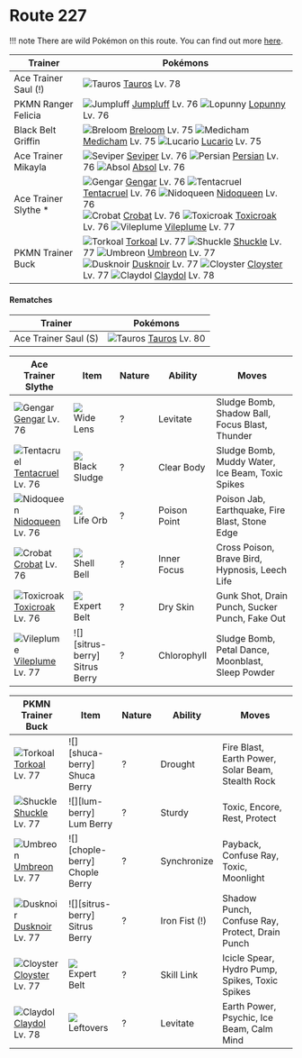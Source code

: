 # Route 227

!!! note
    There are wild Pokémon on this route. You can find out more [here](/wild_pokemon/route_227/).


Trainer              | Pokémons
---                  | ---
Ace Trainer Saul (!) | ![][128]  [Tauros] Lv. 78
PKMN Ranger Felicia  | ![][189]  [Jumpluff] Lv. 76  ![][428]  [Lopunny] Lv. 76
Black Belt Griffin   | ![][286]  [Breloom] Lv. 75  ![][308]  [Medicham] Lv. 75  ![][448]  [Lucario] Lv. 75
Ace Trainer Mikayla  | ![][336]  [Seviper] Lv. 76  ![][053]  [Persian] Lv. 76  ![][359]  [Absol] Lv. 76
Ace Trainer Slythe * | ![][094]  [Gengar] Lv. 76  ![][073]  [Tentacruel] Lv. 76  ![][031]  [Nidoqueen] Lv. 76 <br> ![][169]  [Crobat] Lv. 76  ![][454]  [Toxicroak] Lv. 76  ![][045]  [Vileplume] Lv. 77
PKMN Trainer Buck    | ![][324]  [Torkoal] Lv. 77  ![][213]  [Shuckle] Lv. 77  ![][197]  [Umbreon] Lv. 77 <br> ![][477]  [Dusknoir] Lv. 77  ![][091]  [Cloyster] Lv. 77  ![][344]  [Claydol] Lv. 78

#### Rematches

Trainer              | Pokémons
---                  | ---
Ace Trainer Saul (S) | ![][128]  [Tauros] Lv. 80

Ace Trainer Slythe  | Item         | Nature | Ability        | Moves
---                 | ---          | ---    | ---            | ---
![][094]<br> [Gengar] Lv. 76          | ![][wide-lens]<br> Wide Lens            | ?        | Levitate            | Sludge Bomb, Shadow Ball, Focus Blast, Thunder
![][073]<br> [Tentacruel] Lv. 76      | ![][black-sludge]<br> Black Sludge      | ?        | Clear Body          | Sludge Bomb, Muddy Water, Ice Beam, Toxic Spikes
![][031]<br> [Nidoqueen] Lv. 76       | ![][life-orb]<br> Life Orb              | ?        | Poison Point        | Poison Jab, Earthquake, Fire Blast, Stone Edge
![][169]<br> [Crobat] Lv. 76          | ![][shell-bell]<br> Shell Bell          | ?        | Inner Focus         | Cross Poison, Brave Bird, Hypnosis, Leech Life
![][454]<br> [Toxicroak] Lv. 76       | ![][expert-belt]<br> Expert Belt        | ?        | Dry Skin            | Gunk Shot, Drain Punch, Sucker Punch, Fake Out
![][045]<br> [Vileplume] Lv. 77       | ![][sitrus-berry]<br> Sitrus Berry      | ?        | Chlorophyll         | Sludge Bomb, Petal Dance, Moonblast, Sleep Powder

PKMN Trainer Buck | Item         | Nature  | Ability       | Moves
---               | ---          | ---     | ---           | ---
![][324]<br> [Torkoal] Lv. 77         | ![][shuca-berry]<br> Shuca Berry        | ?        | Drought             | Fire Blast, Earth Power, Solar Beam, Stealth Rock
![][213]<br> [Shuckle] Lv. 77         | ![][lum-berry]<br> Lum Berry            | ?        | Sturdy              | Toxic, Encore, Rest, Protect
![][197]<br> [Umbreon] Lv. 77         | ![][chople-berry]<br> Chople Berry      | ?        | Synchronize         | Payback, Confuse Ray, Toxic, Moonlight
![][477]<br> [Dusknoir] Lv. 77        | ![][sitrus-berry]<br> Sitrus Berry      | ?        | Iron Fist (!)       | Shadow Punch, Confuse Ray, Protect, Drain Punch
![][091]<br> [Cloyster] Lv. 77        | ![][expert-belt]<br> Expert Belt        | ?        | Skill Link          | Icicle Spear, Hydro Pump, Spikes, Toxic Spikes
![][344]<br> [Claydol] Lv. 78         | ![][leftovers]<br> Leftovers            | ?        | Levitate            | Earth Power, Psychic, Ice Beam, Calm Mind


[031]: https://raw.githubusercontent.com/PokeAPI/sprites/master/sprites/pokemon/31.png "Nidoqueen"
[045]: https://raw.githubusercontent.com/PokeAPI/sprites/master/sprites/pokemon/45.png "Vileplume"
[053]: https://raw.githubusercontent.com/PokeAPI/sprites/master/sprites/pokemon/53.png "Persian"
[073]: https://raw.githubusercontent.com/PokeAPI/sprites/master/sprites/pokemon/73.png "Tentacruel"
[091]: https://raw.githubusercontent.com/PokeAPI/sprites/master/sprites/pokemon/91.png "Cloyster"
[094]: https://raw.githubusercontent.com/PokeAPI/sprites/master/sprites/pokemon/94.png "Gengar"
[128]: https://raw.githubusercontent.com/PokeAPI/sprites/master/sprites/pokemon/128.png "Tauros"
[169]: https://raw.githubusercontent.com/PokeAPI/sprites/master/sprites/pokemon/169.png "Crobat"
[189]: https://raw.githubusercontent.com/PokeAPI/sprites/master/sprites/pokemon/189.png "Jumpluff"
[197]: https://raw.githubusercontent.com/PokeAPI/sprites/master/sprites/pokemon/197.png "Umbreon"
[213]: https://raw.githubusercontent.com/PokeAPI/sprites/master/sprites/pokemon/213.png "Shuckle"
[286]: https://raw.githubusercontent.com/PokeAPI/sprites/master/sprites/pokemon/286.png "Breloom"
[308]: https://raw.githubusercontent.com/PokeAPI/sprites/master/sprites/pokemon/308.png "Medicham"
[324]: https://raw.githubusercontent.com/PokeAPI/sprites/master/sprites/pokemon/324.png "Torkoal"
[336]: https://raw.githubusercontent.com/PokeAPI/sprites/master/sprites/pokemon/336.png "Seviper"
[344]: https://raw.githubusercontent.com/PokeAPI/sprites/master/sprites/pokemon/344.png "Claydol"
[359]: https://raw.githubusercontent.com/PokeAPI/sprites/master/sprites/pokemon/359.png "Absol"
[428]: https://raw.githubusercontent.com/PokeAPI/sprites/master/sprites/pokemon/428.png "Lopunny"
[448]: https://raw.githubusercontent.com/PokeAPI/sprites/master/sprites/pokemon/448.png "Lucario"
[454]: https://raw.githubusercontent.com/PokeAPI/sprites/master/sprites/pokemon/454.png "Toxicroak"
[477]: https://raw.githubusercontent.com/PokeAPI/sprites/master/sprites/pokemon/477.png "Dusknoir"
[Nidoqueen]: /pokemon_changes/031/
[Vileplume]: /pokemon_changes/045/
[Persian]: /pokemon_changes/053/
[Tentacruel]: /pokemon_changes/073/
[Cloyster]: /pokemon_changes/091/
[Gengar]: /pokemon_changes/094/
[Tauros]: /pokemon_changes/128/
[Crobat]: /pokemon_changes/169/
[Jumpluff]: /pokemon_changes/189/
[Umbreon]: /pokemon_changes/197/
[Shuckle]: /pokemon_changes/213/
[Breloom]: /pokemon_changes/286/
[Medicham]: /pokemon_changes/308/
[Torkoal]: /pokemon_changes/324/
[Seviper]: /pokemon_changes/336/
[Claydol]: /pokemon_changes/344/
[Absol]: /pokemon_changes/359/
[Lopunny]: /pokemon_changes/428/
[Lucario]: /pokemon_changes/448/
[Toxicroak]: /pokemon_changes/454/
[Dusknoir]: /pokemon_changes/477/
[black-sludge]: https://raw.githubusercontent.com/PokeAPI/sprites/master/sprites/items/black-sludge.png
[expert-belt]: https://raw.githubusercontent.com/PokeAPI/sprites/master/sprites/items/expert-belt.png
[shell-bell]: https://raw.githubusercontent.com/PokeAPI/sprites/master/sprites/items/shell-bell.png
[wide-lens]: https://raw.githubusercontent.com/PokeAPI/sprites/master/sprites/items/wide-lens.png
[leftovers]: https://raw.githubusercontent.com/PokeAPI/sprites/master/sprites/items/leftovers.png
[life-orb]: https://raw.githubusercontent.com/PokeAPI/sprites/master/sprites/items/life-orb.png
